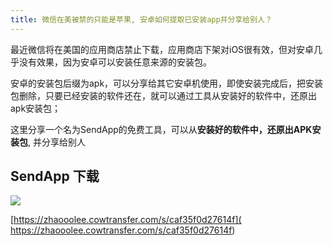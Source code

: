```yaml
---
title: 微信在美被禁的只能是苹果, 安卓如何提取已安装app并分享给别人？
---
```



最近微信将在美国的应用商店禁止下载，应用商店下架对iOS很有效，但对安卓几乎没有效果，因为安卓可以安装任意来源的安装包。



安卓的安装包后缀为apk，可以分享给其它安卓机使用，即使安装完成后，把安装包删除，只要已经安装的软件还在，就可以通过工具从安装好的软件中，还原出apk安装包；



这里分享一个名为SendApp的免费工具，可以从**安装好的软件中，还原出APK安装包**, 并分享给别人


## SendApp 下载

![](https://www.v2fy.com/asset/0i/jikemiji/jikemiji-md/kr-000131.assets/image-20200923150722428.png)

[https://zhaooolee.cowtransfer.com/s/caf35f0d27614f](
https://zhaooolee.cowtransfer.com/s/caf35f0d27614f)















